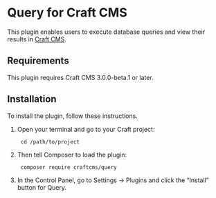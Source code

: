 Query for Craft CMS
===================

This plugin enables users to execute database queries and view their results in [Craft CMS](https://craftcms.com).

## Requirements

This plugin requires Craft CMS 3.0.0-beta.1 or later.


## Installation

To install the plugin, follow these instructions.

1. Open your terminal and go to your Craft project:

        cd /path/to/project

2. Then tell Composer to load the plugin:

        composer require craftcms/query

3. In the Control Panel, go to Settings → Plugins and click the “Install” button for Query.
